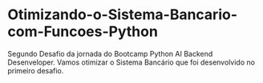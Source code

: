 # Otimizando-o-Sistema-Bancario-com-Funcoes-Python
Segundo Desafio da jornada  do Bootcamp Python AI Backend Desenveloper. Vamos otimizar o Sistema Bancário que foi desenvolvido no primeiro desafio.
